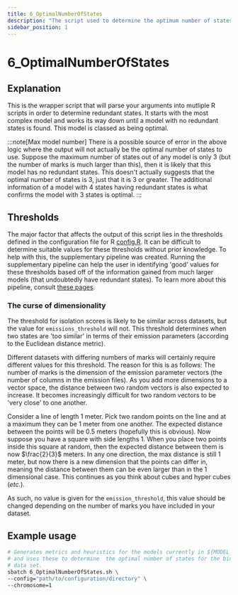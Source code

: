 ```yaml
---
title: 6_OptimalNumberOfStates
description: "The script used to determine the optimum number of states."
sidebar_position: 1
---
```


# 6_OptimalNumberOfStates

## Explanation

This is the wrapper script that will parse your arguments into mutliple R scripts in order to determine redundant states. It starts with the most complex model and works its way down until a model with no redundant states is found. This model is classed as being optimal.

:::note[Max model number]
There is a possible source of error in the above logic where the output will not actually be the optimal number of states to use. Suppose the maximum number of states out of any model is only 3 (but the number of marks is much larger than this), then it is likely that this model has no redundant states. This doesn't actually suggests that the optimal number of states is 3, just that it is 3 or greater. The additional information of a model with 4 states having redundant states is what confirms the model with 3 states is optimal.
:::

## Thresholds

The major factor that affects the output of this script lies in the thresholds defined in the configuration file for R [config.R](/ChromOptimise/Configuration-Files-Setup.md#configr). It can be difficult to determine suitable values for these thresholds without prior knowledge. To help with this, the supplementary pipeline was created. Running the supplementary pipeline can help the user in identifying 'good' values for these thresholds based off of the information gained from much larger models (that undoubtedly have redundant states). To learn more about this pipeline, consult [these pages](/category/supplementary-pipeline---usage-and-explanation).

### The curse of dimensionality

The threshold for isolation scores is likely to be similar across datasets, but the value for `emissions_threshold` will not. This threshold determines when two states are 'too similar' in terms of their emission parameters (according to the Euclidean distance metric).

Different datasets with differing numbers of marks will certainly require different values for this threshold. The reason for this is as follows: The number of marks is the dimension of the emission parameter vectors (the number of columns in the emission files). As you add more dimensions to a vector space, the distance between two random vectors is also expected to increase. It becomes increasingly difficult for two random vectors to be 'very close' to one another.

Consider a line of length 1 meter. Pick two random points on the line and at a maximum they can be 1 meter from one another. The expected distance between the points will be 0.5 meters (hopefully this is obvious). Now suppose you have a square with side lengths 1. When you place two points inside this square at random, then the expected distance between them is now $\frac{2}{3}$ meters. In any one direction, the max distance is still 1 meter, but now there is a new dimension that the points can differ in, meaning the distance between them can be even larger than in the 1 dimensional case. This continues as you think about cubes and hyper cubes (*etc.*).

As such, no value is given for the `emission_threshold`, this value should be changed depending on the number of marks you have included in your dataset.

## Example usage

```bash
# Generates metrics and heuristics for the models currently in ${MODEL_DIR}
# and uses these to determine  the optimal number of states for the binarized
# data set.
sbatch 6_OptimalNumberOfStates.sh \
--config="path/to/configuration/directory" \
--chromosome=1
```